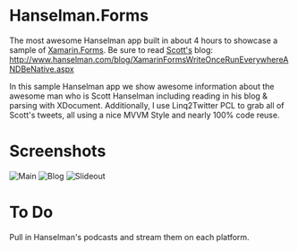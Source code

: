Hanselman.Forms
===============

The most awesome Hanselman app built in about 4 hours to showcase a sample of [Xamarin.Forms](http://www.xamarin.com/forms). Be sure to read [Scott's](http://www.twitter.com/shanselman) blog: http://www.hanselman.com/blog/XamarinFormsWriteOnceRunEverywhereANDBeNative.aspx


In this sample Hanselman app we show awesome information about the awesome man who is Scott Hanselman including reading in his blog & parsing with XDocument. Additionally, I use Linq2Twitter PCL to grab all of Scott's tweets, all using a nice MVVM Style and nearly 100% code reuse.

Screenshots
===
![Main](https://raw.githubusercontent.com/jamesmontemagno/Hanselman.Forms/master/Screenshots/Main.PNG)
![Blog](https://raw.githubusercontent.com/jamesmontemagno/Hanselman.Forms/master/Screenshots/Blog.PNG)
![Slideout](https://raw.githubusercontent.com/jamesmontemagno/Hanselman.Forms/master/Screenshots/Slideout.PNG)


To Do
===
Pull in Hanselman's podcasts and stream them on each platform.
